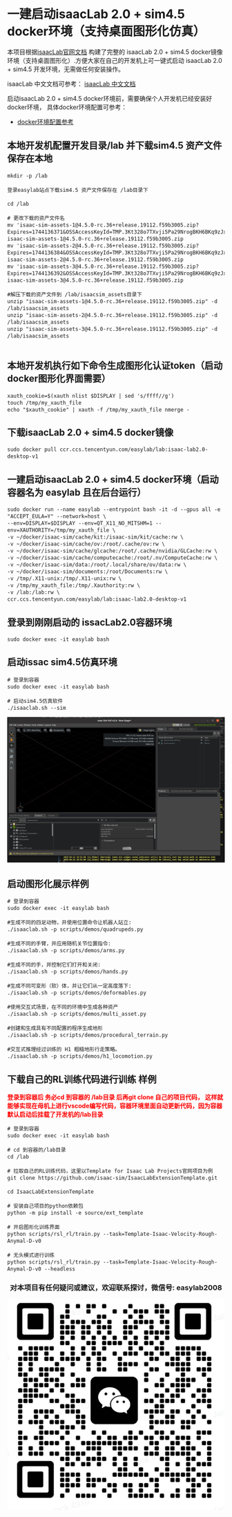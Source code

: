 # 一建启动isaacLab 2.0 + sim4.5 docker环境（支持桌面图形化仿真）

本项目根据[isaacLab官网文档](https://isaac-sim.github.io/IsaacLab/main/index.html) 构建了完整的 isaacLab 2.0 + sim4.5 docker镜像环境（支持桌面图形化）.方便大家在自己的开发机上可一键式启动 isaacLab 2.0 + sim4.5 开发环境，无需做任何安装操作。

isaacLab 中文文档可参考： [isaacLab 中文文档](https://docs.robotsfan.com/isaaclab/source/setup/ecosystem.html) 

启动isaacLab 2.0 + sim4.5 docker环境前，需要确保个人开发机已经安装好docker环境， 具体docker环境配置可参考：
  - [docker环境配置参考](./docker/README.md)



## 本地开发机配置开发目录/lab 并下载sim4.5 资产文件保存在本地

```shell
mkdir -p /lab

登录easylab站点下载sim4.5 资产文件保存在 /lab目录下

cd /lab

# 更改下载的资产文件名
mv 'isaac-sim-assets-1@4.5.0-rc.36+release.19112.f59b3005.zip?Expires=1744136371&OSSAccessKeyId=TMP.3Kt328o7TXvji5Pa29NrogBKH6BKq9zJx9HCF8kPNdqQsZAXPuJFWCfCHpsaJGJQ3hZRuvRkwT4aoDLidxjnwHjBso9tYr&Signature=%2Fiz+IMBef6P+%2FUfACt%2FLqgC%2FDYU' isaac-sim-assets-1@4.5.0-rc.36+release.19112.f59b3005.zip
mv 'isaac-sim-assets-2@4.5.0-rc.36+release.19112.f59b3005.zip?Expires=1744136384&OSSAccessKeyId=TMP.3Kt328o7TXvji5Pa29NrogBKH6BKq9zJx9HCF8kPNdqQsZAXPuJFWCfCHpsaJGJQ3hZRuvRkwT4aoDLidxjnwHjBso9tYr&Signature=0Gi9N5aXPBIkl2fpEDo2KMeOjpU=' isaac-sim-assets-2@4.5.0-rc.36+release.19112.f59b3005.zip
mv 'isaac-sim-assets-3@4.5.0-rc.36+release.19112.f59b3005.zip?Expires=1744136392&OSSAccessKeyId=TMP.3Kt328o7TXvji5Pa29NrogBKH6BKq9zJx9HCF8kPNdqQsZAXPuJFWCfCHpsaJGJQ3hZRuvRkwT4aoDLidxjnwHjBso9tYr&Signature=1nIeWSbOqFuMfgeWePe8lL7kG%2FU=' isaac-sim-assets-3@4.5.0-rc.36+release.19112.f59b3005.zip

#解压下载的资产文件到 /lab/isaacsim_assets目录下
unzip "isaac-sim-assets-1@4.5.0-rc.36+release.19112.f59b3005.zip" -d /lab/isaacsim_assets
unzip "isaac-sim-assets-2@4.5.0-rc.36+release.19112.f59b3005.zip" -d /lab/isaacsim_assets
unzip "isaac-sim-assets-3@4.5.0-rc.36+release.19112.f59b3005.zip" -d /lab/isaacsim_assets


```


##  本地开发机执行如下命令生成图形化认证token（启动docker图形化界面需要）

```shell
xauth_cookie=$(xauth nlist $DISPLAY | sed 's/ffff//g')
touch /tmp/my_xauth_file
echo "$xauth_cookie" | xauth -f /tmp/my_xauth_file nmerge -

```

## 下载isaacLab 2.0 + sim4.5 docker镜像
```shell
sudo docker pull ccr.ccs.tencentyun.com/easylab/lab:isaac-lab2.0-desktop-v1
```

## 一建启动isaacLab 2.0 + sim4.5 docker环境（启动容器名为 easylab 且在后台运行）
```shell
sudo docker run --name easylab --entrypoint bash -it -d --gpus all -e "ACCEPT_EULA=Y" --network=host \
--env=DISPLAY=$DISPLAY --env=QT_X11_NO_MITSHM=1 --env=XAUTHORITY=/tmp/my_xauth_file \
-v ~/docker/isaac-sim/cache/kit:/isaac-sim/kit/cache:rw \
-v ~/docker/isaac-sim/cache/ov:/root/.cache/ov:rw \
-v ~/docker/isaac-sim/cache/glcache:/root/.cache/nvidia/GLCache:rw \
-v ~/docker/isaac-sim/cache/computecache:/root/.nv/ComputeCache:rw \
-v ~/docker/isaac-sim/data:/root/.local/share/ov/data:rw \
-v ~/docker/isaac-sim/documents:/root/Documents:rw \
-v /tmp/.X11-unix:/tmp/.X11-unix:rw \
-v /tmp/my_xauth_file:/tmp/.Xauthority:rw \
-v /lab:/lab:rw \
ccr.ccs.tencentyun.com/easylab/lab:isaac-lab2.0-desktop-v1
```


## 登录到刚刚启动的 issacLab2.0容器环境
```shell
sudo docker exec -it easylab bash
```


## 启动issac sim4.5仿真环境
```shell
# 登录到容器
sudo docker exec -it easylab bash

# 启动sim4.5仿真软件
./isaaclab.sh --sim 
```
![本地图片](./images/sim4.5.jpg "sim4.5仿真器")


## 启动图形化展示样例

```shell
# 登录到容器
sudo docker exec -it easylab bash

#生成不同的四足动物，并使用位置命令让机器人站立:
./isaaclab.sh -p scripts/demos/quadrupeds.py

#生成不同的手臂，并应用随机关节位置指令:
./isaaclab.sh -p scripts/demos/arms.py

#生成不同的手，并控制它们打开和关闭:
./isaaclab.sh -p scripts/demos/hands.py

#生成不同可变形（软）体，并让它们从一定高度落下:
./isaaclab.sh -p scripts/demos/deformables.py

#使用交互式场景，在不同的环境中生成各种资产
./isaaclab.sh -p scripts/demos/multi_asset.py

#创建和生成具有不同配置的程序生成地形
./isaaclab.sh -p scripts/demos/procedural_terrain.py

#交互式推理经过训练的 H1 粗糙地形行走策略。
./isaaclab.sh -p scripts/demos/h1_locomotion.py
```


## 下载自己的RL训练代码进行训练 样例

<strong style="color: red;">登录到容器后 务必cd 到容器的  /lab目录 后再git clone 自己的项目代码， 这样就能够实现在母机上进行vscode编写代码，容器环境里面自动更新代码，因为容器默认启动后挂载了开发机的/lab目录</strong>


```shell
# 登录到容器
sudo docker exec -it easylab bash

# cd 到容器的/lab目录
cd /lab

# 拉取自己的RL训练代码，这里以Template for Isaac Lab Projects官网项目为例
git clone https://github.com/isaac-sim/IsaacLabExtensionTemplate.git

cd IsaacLabExtensionTemplate

# 安装自己项目的python依赖包
python -m pip install -e source/ext_template

# 开启图形化训练界面
python scripts/rsl_rl/train.py --task=Template-Isaac-Velocity-Rough-Anymal-D-v0

# 无头模式进行训练
python scripts/rsl_rl/train.py --task=Template-Isaac-Velocity-Rough-Anymal-D-v0 --headless
```



<div align="center">

### 对本项目有任何疑问或建议，欢迎联系探讨，微信号: easylab2008

![本地图片](./images/weixin.jpg "微信二维码")

</div>
